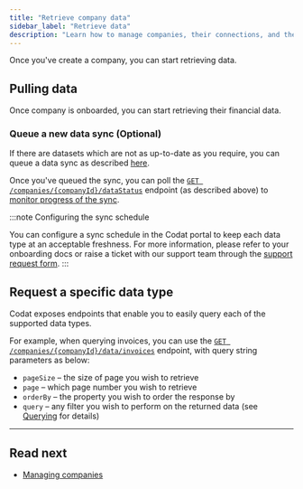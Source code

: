 ```yaml
---
title: "Retrieve company data"
sidebar_label: "Retrieve data"
description: "Learn how to manage companies, their connections, and their data via API"
---
```


Once you've create a company, you can start retrieving data.

## Pulling data

Once company is onboarded, you can start retrieving their financial data.

### Queue a new data sync (Optional)

If there are datasets which are not as up-to-date as you require, you can queue a data sync as described [here](/using-the-api/queueing-data-syncs).

Once you've queued the sync, you can poll the [`GET /companies/{companyId}/dataStatus`](/platform-api#/operations/get-company-data-status) endpoint (as described above) to [monitor progress of the sync](/core-concepts/status).

:::note Configuring the sync schedule

You can configure a sync schedule in the Codat portal to keep each data type at an acceptable freshness. For more information, please refer to your onboarding docs or raise a ticket with our support team through the [support request form](https://codat.zendesk.com/hc/en-gb/requests/new).
:::

## Request a specific data type

Codat exposes endpoints that enable you to easily query each of the supported data types.

For example, when querying invoices, you can use the [`GET /companies/{companyId}/data/invoices`](/accounting-api#/operations/list-invoices) endpoint, with query string parameters as below:

- `pageSize` – the size of page you wish to retrieve
- `page` – which page number you wish to retrieve
- `orderBy` – the property you wish to order the response by
- `query` – any filter you wish to perform on the returned data (see [Querying](/using-the-api/querying) for details)

---

## Read next

- [Managing companies](/using-the-api/querying)
